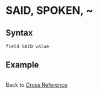 # SAID, SPOKEN, ~  

<PageHeader />

## Syntax

```
field SAID value
```

## Example

```

```

Back to [Cross Reference](./../README.md)

<PageFooter />
